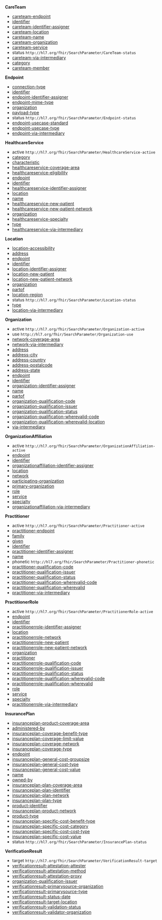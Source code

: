 
**CareTeam**

- [careteam-endpoint](SearchParameter-searchparameter-careteam-endpoint.html)
- [identifier](SearchParameter-searchparameter-careteam-identifier.html)
- [careteam-identifier-assigner](SearchParameter-searchparameter-careteam-identifier-assigner.html)
- [careteam-location](SearchParameter-searchparameter-careteam-location.html)
- [careteam-name](SearchParameter-searchparameter-careteam-name.html)
- [careteam-organization](SearchParameter-searchparameter-careteam-organization.html)
- [careteam-service](SearchParameter-searchparameter-careteam-service.html)
- status `http://hl7.org/fhir/SearchParameter/CareTeam-status`
- [careteam-via-intermediary](SearchParameter-searchparameter-careteam-via-intermediary.html)
- [category](SearchParameter-searchparameter-careteam-category.html)
- [careteam-member](SearchParameter-searchparameter-careteam-member.html)

**Endpoint**

- [connection-type](SearchParameter-searchparameter-endpoint-connection-type.html)
- [identifier](SearchParameter-searchparameter-endpoint-identifier.html)
- [endpoint-identifier-assigner](SearchParameter-searchparameter-endpoint-identifier-assigner.html)
- [endpoint-mime-type](SearchParameter-searchparameter-endpoint-mime-type.html)
- [organization](SearchParameter-searchparameter-endpoint-organization.html)
- [payload-type](SearchParameter-searchparameter-endpoint-payload-type.html)
- status `http://hl7.org/fhir/SearchParameter/Endpoint-status`
- [endpoint-usecase-standard](SearchParameter-searchparameter-endpoint-usecase-standard.html)
- [endpoint-usecase-type](SearchParameter-searchparameter-endpoint-usecase-type.html)
- [endpoint-via-intermediary](SearchParameter-searchparameter-endpoint-via-intermediary.html)

**HealthcareService**

- active `http://hl7.org/fhir/SearchParameter/HealthcareService-active`
- [category](SearchParameter-searchparameter-healthcareservice-category.html)
- [characteristic](SearchParameter-searchparameter-healthcareservice-characteristic.html)
- [healthcareservice-coverage-area](SearchParameter-searchparameter-healthcareservice-coverage-area.html)
- [healthcareservice-eligibility](SearchParameter-searchparameter-healthcareservice-eligibility.html)
- [endpoint](SearchParameter-searchparameter-healthcareservice-endpoint.html)
- [identifier](SearchParameter-searchparameter-healthcareservice-identifier.html)
- [healthcareservice-identifier-assigner](SearchParameter-searchparameter-healthcareservice-identifier-assigner.html)
- [location](SearchParameter-searchparameter-healthcareservice-location.html)
- [name](SearchParameter-searchparameter-healthcareservice-name.html)
- [healthcareservice-new-patient](SearchParameter-searchparameter-healthcareservice-new-patient.html)
- [healthcareservice-new-patient-network](SearchParameter-searchparameter-healthcareservice-new-patient-network.html)
- [organization](SearchParameter-searchparameter-healthcareservice-organization.html)
- [healthcareservice-specialty](SearchParameter-searchparameter-healthcareservice-specialty.html)
- [type](SearchParameter-searchparameter-healthcareservice-type.html)
- [healthcareservice-via-intermediary](SearchParameter-searchparameter-healthcareservice-via-intermediary.html)

**Location**

- [location-accessibility](SearchParameter-searchparameter-location-accessibility.html)
- [address](SearchParameter-searchparameter-location-address.html)
- [endpoint](SearchParameter-searchparameter-location-endpoint.html)
- [identifier](SearchParameter-searchparameter-location-identifier.html)
- [location-identifier-assigner](SearchParameter-searchparameter-location-identifier-assigner.html)
- [location-new-patient](SearchParameter-searchparameter-location-new-patient.html)
- [location-new-patient-network](SearchParameter-searchparameter-location-new-patient-network.html)
- [organization](SearchParameter-searchparameter-location-organization.html)
- [partof](SearchParameter-searchparameter-location-partof.html)
- [location-region](SearchParameter-searchparameter-location-region.html)
- status `http://hl7.org/fhir/SearchParameter/Location-status`
- [type](SearchParameter-searchparameter-location-type.html)
- [location-via-intermediary](SearchParameter-searchparameter-location-via-intermediary.html)

**Organization**

- active `http://hl7.org/fhir/SearchParameter/Organization-active`
- use `http://hl7.org/fhir/SearchParameter/Organization-use`
- [network-coverage-area](SearchParameter-searchparameter-network-coverage-area.html)
- [network-via-intermediary](SearchParameter-searchparameter-network-via-intermediary.html)
- [address](SearchParameter-searchparameter-organization-address.html)
- [address-city](SearchParameter-searchparameter-organization-address-city.html)
- [address-country](SearchParameter-searchparameter-organization-address-country.html)
- [address-postalcode](SearchParameter-searchparameter-organization-address-postalcode.html)
- [address-state](SearchParameter-searchparameter-organization-address-state.html)
- [endpoint](SearchParameter-searchparameter-organization-endpoint.html)
- [identifier](SearchParameter-searchparameter-organization-identifier.html)
- [organization-identifier-assigner](SearchParameter-searchparameter-organization-identifier-assigner.html)
- [name](SearchParameter-searchparameter-organization-name.html)
- [partof](SearchParameter-searchparameter-organization-partof.html)
- [organization-qualification-code](SearchParameter-searchparameter-organization-qualification-code.html)
- [organization-qualification-issuer](SearchParameter-searchparameter-organization-qualification-issuer.html)
- [organization-qualification-status](SearchParameter-searchparameter-organization-qualification-status.html)
- [organization-qualification-wherevalid-code](SearchParameter-searchparameter-organization-qualification-wherevalid-code.html)
- [organization-qualification-wherevalid-location](SearchParameter-searchparameter-organization-qualification-wherevalid-location.html)
- [via-intermediary](SearchParameter-searchparameter-organization-via-intermediary.html)

**OrganizationAffiliation**

- active `http://hl7.org/fhir/SearchParameter/OrganizationAffiliation-active`
- [endpoint](SearchParameter-searchparameter-organizationaffiliation-endpoint.html)
- [identifier](SearchParameter-searchparameter-organizationaffiliation-identifier.html)
- [organizationaffiliation-identifier-assigner](SearchParameter-searchparameter-organizationaffiliation-identifier-assigner.html)
- [location](SearchParameter-searchparameter-organizationaffiliation-location.html)
- [network](SearchParameter-searchparameter-organizationaffiliation-network.html)
- [participating-organization](SearchParameter-organizationaffiliation-participating-organization.html)
- [primary-organization](SearchParameter-searchparameter-organizationaffiliation-primary-organization.html)
- [role](SearchParameter-searchparameter-organizationaffiliation-role.html)
- [service](SearchParameter-searchparameter-organizationaffiliation-service.html)
- [specialty](SearchParameter-searchparameter-organizationaffiliation-specialty.html)
- [organizationaffiliation-via-intermediary](SearchParameter-searchparameter-organizationaffiliation-via-intermediary.html)

**Practitioner**

- active `http://hl7.org/fhir/SearchParameter/Practitioner-active`
- [practitioner-endpoint](SearchParameter-searchparameter-practitioner-endpoint.html)
- [family](SearchParameter-searchparameter-practitioner-family-name.html)
- [given](SearchParameter-searchparameter-practitioner-given-name.html)
- [identifier](SearchParameter-searchparameter-practitioner-identifier.html)
- [practitioner-identifier-assigner](SearchParameter-searchparameter-practitioner-identifier-assigner.html)
- [name](SearchParameter-searchparameter-practitioner-name.html)
- phonetic `http://hl7.org/fhir/SearchParameter/Practitioner-phonetic`
- [practitioner-qualification-code](SearchParameter-searchparameter-practitioner-qualification-code.html)
- [practitioner-qualification-issuer](SearchParameter-searchparameter-practitioner-qualification-issuer.html)
- [practitioner-qualification-status](SearchParameter-searchparameter-practitioner-qualification-status.html)
- [practitioner-qualification-wherevalid-code](SearchParameter-searchparameter-practitioner-qualification-wherevalid-code.html)
- [practitioner-qualification-wherevalid](SearchParameter-searchparameter-practitioner-qualification-wherevalid.html)
- [practitioner-via-intermediary](SearchParameter-searchparameter-practitioner-via-intermediary.html)

**PractitionerRole**

- active `http://hl7.org/fhir/SearchParameter/PractitionerRole-active`
- [endpoint](SearchParameter-searchparameter-practitionerrole-endpoint.html)
- [identifier](SearchParameter-searchparameter-practitionerrole-identifier.html)
- [practitionerrole-identifier-assigner](SearchParameter-searchparameter-practitionerrole-identifier-assigner.html)
- [location](SearchParameter-searchparameter-practitionerrole-location.html)
- [practitionerrole-network](SearchParameter-searchparameter-practitionerrole-network.html)
- [practitionerrole-new-patient](SearchParameter-searchparameter-practitionerrole-new-patient.html)
- [practitionerrole-new-patient-network](SearchParameter-searchparameter-practitionerrole-new-patient-network.html)
- [organization](SearchParameter-searchparameter-practitionerrole-organization.html)
- [practitioner](SearchParameter-searchparameter-practitionerrole-practitioner.html)
- [practitionerrole-qualification-code](SearchParameter-searchparameter-practitionerrole-qualification-code.html)
- [practitionerrole-qualification-issuer](SearchParameter-searchparameter-practitionerrole-qualification-issuer.html)
- [practitionerrole-qualification-status](SearchParameter-searchparameter-practitionerrole-qualification-status.html)
- [practitionerrole-qualification-wherevalid-code](SearchParameter-searchparameter-practitionerrole-qualification-wherevalid-code.html)
- [practitionerrole-qualification-wherevalid](SearchParameter-searchparameter-practitionerrole-qualification-wherevalid.html)
- [role](SearchParameter-searchparameter-practitionerrole-role.html)
- [service](SearchParameter-searchparameter-practitionerrole-service.html)
- [specialty](SearchParameter-searchparameter-practitionerrole-specialty.html)
- [practitionerrole-via-intermediary](SearchParameter-searchparameter-practitionerrole-via-intermediary.html)

**InsurancePlan**

- [insuranceplan-product-coverage-area](SearchParameter-searchparameter-insuranceplan-product-coverage-area.html)
- [administered-by](SearchParameter-searchparameter-insuranceplan-administered-by.html)
- [insuranceplan-coverage-benefit-type](SearchParameter-searchparameter-insuranceplan-coverage-benefit-type.html)
- [insuranceplan-coverage-limit-value](SearchParameter-searchparameter-insuranceplan-coverage-limit-value.html)
- [insuranceplan-coverage-network](SearchParameter-searchparameter-insuranceplan-coverage-network.html)
- [insuranceplan-coverage-type](SearchParameter-searchparameter-insuranceplan-coverage-type.html)
- [endpoint](SearchParameter-searchparameter-insuranceplan-endpoint.html)
- [insuranceplan-general-cost-groupsize](SearchParameter-searchparameter-insuranceplan-general-cost-groupsize.html)
- [insuranceplan-general-cost-type](SearchParameter-searchparameter-insuranceplan-general-cost-type.html)
- [insuranceplan-general-cost-value](SearchParameter-searchparameter-insuranceplan-general-cost-value.html)
- [name](SearchParameter-searchparameter-insuranceplan-name.html)
- [owned-by](SearchParameter-searchparameter-insuranceplan-owned-by.html)
- [insuranceplan-plan-coverage-area](SearchParameter-searchparameter-insuranceplan-plan-coverage-area.html)
- [insuranceplan-plan-identifier](SearchParameter-searchparameter-insuranceplan-plan-identifier.html)
- [insuranceplan-plan-network](SearchParameter-searchparameter-insuranceplan-plan-network.html)
- [insuranceplan-plan-type](SearchParameter-searchparameter-insuranceplan-plan-type.html)
- [product-identifier](SearchParameter-searchparameter-insuranceplan-product-identifier.html)
- [insuranceplan-product-network](SearchParameter-searchparameter-insuranceplan-product-network.html)
- [product-type](SearchParameter-searchparameter-insuranceplan-product-type.html)
- [insuranceplan-specific-cost-benefit-type](SearchParameter-searchparameter-insuranceplan-specific-cost-benefit-type.html)
- [insuranceplan-specific-cost-category](SearchParameter-searchparameter-insuranceplan-specific-cost-category.html)
- [insuranceplan-specific-cost-cost-type](SearchParameter-searchparameter-insuranceplan-specific-cost-cost-type.html)
- [insuranceplan-specific-cost-value](SearchParameter-searchparameter-insuranceplan-specific-cost-value.html)
- status `http://hl7.org/fhir/SearchParameter/InsurancePlan-status`

**VerificationResult**

- target `http://hl7.org/fhir/SearchParameter/VerificationResult-target`
- [verificationresult-attestation-attester](SearchParameter-searchparameter-verificationresult-attestation-attester.html)
- [verificationresult-attestation-method](SearchParameter-searchparameter-verificationresult-attestation-method.html)
- [verificationresult-attestation-proxy](SearchParameter-searchparameter-verificationresult-attestation-proxy.html)
- [organization-qualification-issuer](SearchParameter-searchparameter-organization-qualification-issuer.html)
- [verificationresult-primarysource-organization](SearchParameter-searchparameter-verificationresult-primarysource-organization.html)
- [verificationresult-primarysource-type](SearchParameter-searchparameter-verificationresult-primarysource-type.html)
- [verificationresult-status-date](SearchParameter-searchparameter-verificationresult-status-date.html)
- [verificationresult-target-location](SearchParameter-searchparameter-verificationresult-target-location.html)
- [verificationresult-validation-status](SearchParameter-searchparameter-verificationresult-validation-status.html)
- [verificationresult-validator-organization](SearchParameter-searchparameter-verificationresult-validator-organization.html)
